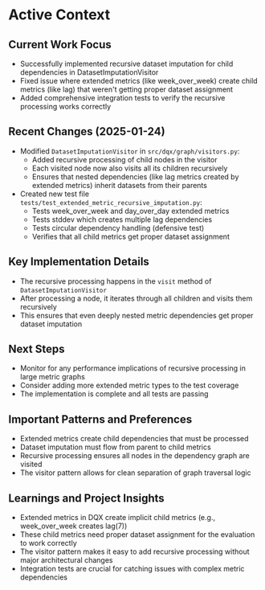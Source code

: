 # Active Context

## Current Work Focus
- Successfully implemented recursive dataset imputation for child dependencies in DatasetImputationVisitor
- Fixed issue where extended metrics (like week_over_week) create child metrics (like lag) that weren't getting proper dataset assignment
- Added comprehensive integration tests to verify the recursive processing works correctly

## Recent Changes (2025-01-24)
- Modified `DatasetImputationVisitor` in `src/dqx/graph/visitors.py`:
  - Added recursive processing of child nodes in the visitor
  - Each visited node now also visits all its children recursively
  - Ensures that nested dependencies (like lag metrics created by extended metrics) inherit datasets from their parents
- Created new test file `tests/test_extended_metric_recursive_imputation.py`:
  - Tests week_over_week and day_over_day extended metrics
  - Tests stddev which creates multiple lag dependencies
  - Tests circular dependency handling (defensive test)
  - Verifies that all child metrics get proper dataset assignment

## Key Implementation Details
- The recursive processing happens in the `visit` method of `DatasetImputationVisitor`
- After processing a node, it iterates through all children and visits them recursively
- This ensures that even deeply nested metric dependencies get proper dataset imputation

## Next Steps
- Monitor for any performance implications of recursive processing in large metric graphs
- Consider adding more extended metric types to the test coverage
- The implementation is complete and all tests are passing

## Important Patterns and Preferences
- Extended metrics create child dependencies that must be processed
- Dataset imputation must flow from parent to child metrics
- Recursive processing ensures all nodes in the dependency graph are visited
- The visitor pattern allows for clean separation of graph traversal logic

## Learnings and Project Insights
- Extended metrics in DQX create implicit child metrics (e.g., week_over_week creates lag(7))
- These child metrics need proper dataset assignment for the evaluation to work correctly
- The visitor pattern makes it easy to add recursive processing without major architectural changes
- Integration tests are crucial for catching issues with complex metric dependencies
